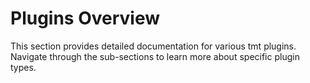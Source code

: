 # Plugins Overview

This section provides detailed documentation for various tmt plugins.
Navigate through the sub-sections to learn more about specific plugin types.
